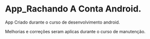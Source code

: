 # App_Rachando A Conta Android.

App Criado durante o curso de desenvolvimento android.

Melhorias e correções seram aplicas durante o curso de manutenção.

